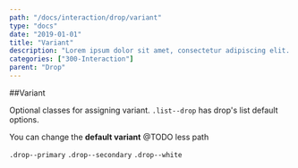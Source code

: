 ```yaml
---
path: "/docs/interaction/drop/variant"
type: "docs"
date: "2019-01-01"
title: "Variant"
description: "Lorem ipsum dolor sit amet, consectetur adipiscing elit. Nunc tempus laoreet leo sit amet iaculis."
categories: ["300-Interaction"]
parent: "Drop"
---
```


##Variant

Optional classes for assigning variant. `.list--drop` has drop's list default options.

You can change the **default variant** @TODO less path

`.drop--primary` `.drop--secondary` `.drop--white`
        
<demo>
  <demovanilla src="demos/docs/interaction/drop/variant" name="variant">
  </demovanilla>
</demo>
